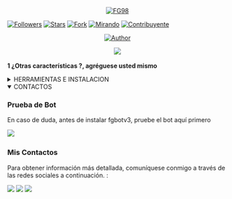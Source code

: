<p align="center">
<a href="https://github.com/FG98g"><img title="FG98" src="https://img.shields.io/badge/github-FG98g-orange.svg?style=social&logo=github"></a>
</p>

<a href="https://github.com/FG98g/followers"><img title="Followers" src="https://img.shields.io/github/followers/FG98g?label=Followers&style=social"></a>
<a href="https://github.com/FG98g/fgbotv3/stargazers/"><img title="Stars" src="https://img.shields.io/github/stars/FG98g/fgbotv3?&style=social"></a>
<a href="https://github.com/FG98g/fgbotv3/network/members"><img title="Fork" src="https://img.shields.io/github/forks/FG98g/fgbotv3?style=social"></a>
<a href="https://github.com/FG98g/fgbotv3/watchers"><img title="Mirando" src="https://img.shields.io/github/watchers/FG98g/fgbotv3?label=Watching&style=social"></a>
<a href="https://github.com/FG98g/fgbotv3/watchers"><img title="Contribuyente" src="https://img.shields.io/github/contributors/FG98g/fgbotv3?logo=github&style=social"></a>
</p>

<p align="center">
<a href="https://github.com/FG98g"><img title="Author" src="https://img.shields.io/badge/FG98-V3-orange?style=for-the-badge&logo=github"></a>
</p>


<p align="center">
<a href="https://github.com/FG98g/fgbotv3"><img src="https://img.shields.io/github/repo-size/FG98g/fgbotv3?label=Peso%20repositorio&style=plastic"></a>


</p>

**1 ¿Otras características ?, agréguese usted mismo**


<details close="close">
  <summary>HERRAMIENTAS E INSTALACION</summary>
  
### Herramientas
Aplicaciones para ejecutar y facilitar la edición de las necesidades del bot, puede descargar la aplicación a continuación en PlayStore.

| Aplicacion| Link |
|--------|--------|
| **Termux** | [Download](https://play.google.com/store/apps/details?id=com.termux) |
| **Acode** | [Download](https://play.google.com/store/apps/details?id=com.foxdebug.acodefree) |
<p align="center">
  <div align="center">
 <code><img height="40" src="https://raw.githubusercontent.com/github/explore/80688e429a7d4ef2fca1e82350fe8e3517d3494d/topics/terminal/terminal.png"></code>
 <code><img height="40" src="https://user-images.githubusercontent.com/72728486/108440991-c9196180-7286-11eb-910e-d95691565ec8.png"></code>

  </div>
  </p>


### Instalar con Termux
La instalación es bastante simple, siga los pasos a continuación en la Aplicación **Termux**

```bash
> pkg install git
> git clone https://github.com/FG98g/fgbotv3
> cd fgbotv3
> bash install.sh
> npm start
```

después de salir del código QR en termux, lo escanea usando el número de WhatsApp que se usará para los bots
</details>

<details open="open">
  <summary>CONTACTOS</summary>

### Prueba de Bot
En caso de duda, antes de instalar fgbotv3, pruebe el bot aquí primero
<p>
<a href="https://chat.whatsapp.com/G5sXrkhJ0pb0Tu8nhWLaFK" target="blank"><img src="https://img.shields.io/badge/WhatsApp DyLux Bot-30302f?style=flat&logo=whatsapp" /></a>
</p>

### Mis Contactos
Para obtener información más detallada, comuníquese conmigo a través de las redes sociales a continuación. :

<p>
<a href="http://wa.me/59172945992" target="blank"><img src="https://img.shields.io/badge/Whatsapp-30302f?style=flat&logo=whatsapp" /></a>
<a href="http://www.instagram.com/fg98._/" target="blank"><img src="https://img.shields.io/badge/Instagram-30302f?style=flat&logo=instagram" /></a>
<a href="https://m.facebook.com/fg98f" target="blank"><img src="https://img.shields.io/badge/Facebook-30302f?style=flat&logo=facebook" /></a>
</p>

  </details>